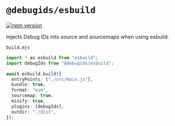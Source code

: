 # `@debugids/esbuild`

[![npm version](https://img.shields.io/npm/v/@debugids/esbuild.svg)](https://www.npmjs.com/package/@debugids/esbuild)

Injects Debug IDs into source and sourcemaps when using esbuild.

`build.mjs`

```ts
import * as esbuild from "esbuild";
import debugIds from "@debugids/esbuild";

await esbuild.build({
  entryPoints: ["./src/main.js"],
  bundle: true,
  format: "esm",
  sourcemap: true,
  minify: true,
  plugins: [debugIds],
  outdir: "./dist",
});
```

